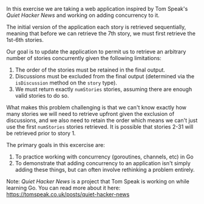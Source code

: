 In this exercise we are taking a web application inspired by Tom Speak's _Quiet Hacker News_ and working on adding concurrency to it.

The initial version of the application each story is retrieved sequentially, meaning that before we can retrieve the 7th story, we must first retrieve the 1st-6th stories.

Our goal is to update the application to permit us to retrieve an arbitrary number of stories concurrently given the following limitations:

1. The order of the stories must be retained in the final output.
2. Discussions must be excluded from the final output (determined via the `isDiscussion` method on the `story` type).
3. We must return exactly `numStories` stories, assuming there are enough valid stories to do so.

What makes this problem challenging is that we can't know exactly how many stories we will need to retrieve upfront given the exclusion of discussions, and we also need to retain the order which means we can't just use the first `numStories` stories retrieved. It is possible that stories 2-31 will be retrieved prior to story 1.

The primary goals in this excercise are:

1. To practice working with concurrency (goroutines, channels, etc) in Go
2. To demonstrate that adding concurrency to an application isn't simply adding these things, but can often involve rethinking a problem entirely.

Note: _Quiet Hacker News_ is a project that Tom Speak is working on while learning Go. You can read more about it here: https://tomspeak.co.uk/posts/quiet-hacker-news
